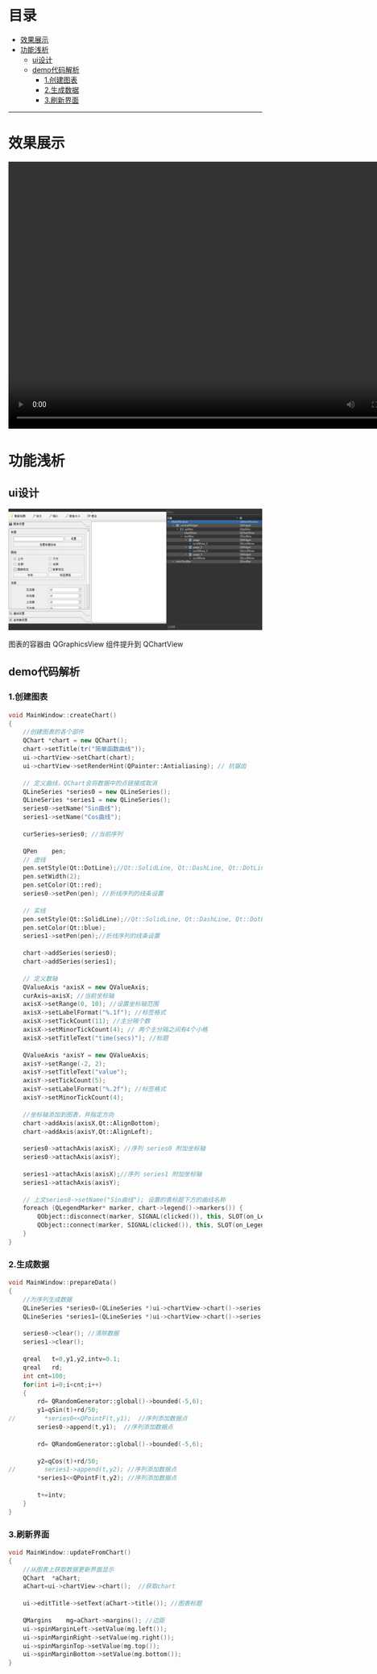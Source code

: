 # 目录

- [效果展示](#效果展示-1)
- [功能浅析](#功能浅析-2)
    - [ui设计](#ui设计-1)
    - [demo代码解析](#demo代码解析-2)
        - [1.创建图表](#1-创建图表-1)
        - [2.生成数据](#2-生成数据-2)
        - [3.刷新界面](#3-刷新界面-3)

---
# 效果展示 <a id="效果展示-1"></a>

<video width="800" height="530" controls>
  <source src="base_chart.mp4" type="video/mp4">
</video>

# 功能浅析 <a id="功能浅析-2"></a>

## ui设计 <a id="ui设计-1"></a>

<img src="base_chart_ui.png" alt="png" class="img-1000">

图表的容器由 QGraphicsView 组件提升到 QChartView

## demo代码解析 <a id="demo代码解析-2"></a>

### 1.创建图表 <a id="1-创建图表-1"></a>

```cpp
void MainWindow::createChart()
{
    //创建图表的各个部件
    QChart *chart = new QChart();
    chart->setTitle(tr("简单函数曲线"));
    ui->chartView->setChart(chart);
    ui->chartView->setRenderHint(QPainter::Antialiasing); // 抗锯齿

    // 定义曲线，QChart会将数据中的点链接成取消
    QLineSeries *series0 = new QLineSeries();
    QLineSeries *series1 = new QLineSeries();
    series0->setName("Sin曲线");
    series1->setName("Cos曲线");

    curSeries=series0; //当前序列

    QPen    pen;
    // 虚线
    pen.setStyle(Qt::DotLine);//Qt::SolidLine, Qt::DashLine, Qt::DotLine, Qt::DashDotLine
    pen.setWidth(2);
    pen.setColor(Qt::red);
    series0->setPen(pen); //折线序列的线条设置

    // 实线
    pen.setStyle(Qt::SolidLine);//Qt::SolidLine, Qt::DashLine, Qt::DotLine, Qt::DashDotLine
    pen.setColor(Qt::blue);
    series1->setPen(pen);//折线序列的线条设置

    chart->addSeries(series0);
    chart->addSeries(series1);

    // 定义数轴
    QValueAxis *axisX = new QValueAxis;
    curAxis=axisX; //当前坐标轴
    axisX->setRange(0, 10); //设置坐标轴范围
    axisX->setLabelFormat("%.1f"); //标签格式
    axisX->setTickCount(11); //主分隔个数
    axisX->setMinorTickCount(4); // 两个主分隔之间有4个小格
    axisX->setTitleText("time(secs)"); //标题

    QValueAxis *axisY = new QValueAxis;
    axisY->setRange(-2, 2);
    axisY->setTitleText("value");
    axisY->setTickCount(5);
    axisY->setLabelFormat("%.2f"); //标签格式
    axisY->setMinorTickCount(4);

    //坐标轴添加到图表，并指定方向
    chart->addAxis(axisX,Qt::AlignBottom);
    chart->addAxis(axisY,Qt::AlignLeft);

    series0->attachAxis(axisX); //序列 series0 附加坐标轴
    series0->attachAxis(axisY);

    series1->attachAxis(axisX);//序列 series1 附加坐标轴
    series1->attachAxis(axisY);

    // 上文series0->setName("Sin曲线"); 设置的表标题下方的曲线名称
    foreach (QLegendMarker* marker, chart->legend()->markers()) {
        QObject::disconnect(marker, SIGNAL(clicked()), this, SLOT(on_LegendMarkerClicked()));
        QObject::connect(marker, SIGNAL(clicked()), this, SLOT(on_LegendMarkerClicked()));
    }
}
```

### 2.生成数据 <a id="2-生成数据-2"></a>

```cpp
void MainWindow::prepareData()
{
    //为序列生成数据
    QLineSeries *series0=(QLineSeries *)ui->chartView->chart()->series().at(0);
    QLineSeries *series1=(QLineSeries *)ui->chartView->chart()->series().at(1);

    series0->clear(); //清除数据
    series1->clear();

    qreal   t=0,y1,y2,intv=0.1;
    qreal   rd;
    int cnt=100;
    for(int i=0;i<cnt;i++)
    {
        rd= QRandomGenerator::global()->bounded(-5,6);
        y1=qSin(t)+rd/50;
//        *series0<<QPointF(t,y1);  //序列添加数据点
        series0->append(t,y1);  //序列添加数据点

        rd= QRandomGenerator::global()->bounded(-5,6);

        y2=qCos(t)+rd/50;
//        series1->append(t,y2); //序列添加数据点
        *series1<<QPointF(t,y2); //序列添加数据点

        t+=intv;
    }
}
```

### 3.刷新界面 <a id="3-刷新界面-3"></a>

```cpp
void MainWindow::updateFromChart()
{
    //从图表上获取数据更新界面显示
    QChart  *aChart;
    aChart=ui->chartView->chart();  //获取chart

    ui->editTitle->setText(aChart->title()); //图表标题

    QMargins    mg=aChart->margins(); //边距
    ui->spinMarginLeft->setValue(mg.left());
    ui->spinMarginRight->setValue(mg.right());
    ui->spinMarginTop->setValue(mg.top());
    ui->spinMarginBottom->setValue(mg.bottom());
}
```